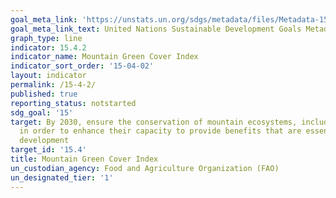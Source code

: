 ```yaml
---
goal_meta_link: 'https://unstats.un.org/sdgs/metadata/files/Metadata-15-04-02.pdf'
goal_meta_link_text: United Nations Sustainable Development Goals Metadata
graph_type: line
indicator: 15.4.2
indicator_name: Mountain Green Cover Index
indicator_sort_order: '15-04-02'
layout: indicator
permalink: /15-4-2/
published: true
reporting_status: notstarted
sdg_goal: '15'
target: By 2030, ensure the conservation of mountain ecosystems, including their biodiversity,
  in order to enhance their capacity to provide benefits that are essential for sustainable
  development
target_id: '15.4'
title: Mountain Green Cover Index
un_custodian_agency: Food and Agriculture Organization (FAO)
un_designated_tier: '1'
---
```

